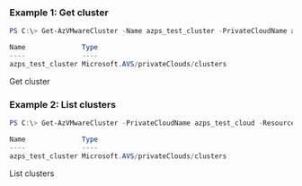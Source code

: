 ### Example 1: Get cluster
```powershell
PS C:\> Get-AzVMwareCluster -Name azps_test_cluster -PrivateCloudName azps_test_cloud -ResourceGroupName azps_test_group

Name              Type
----              ----
azps_test_cluster Microsoft.AVS/privateClouds/clusters
```

Get cluster

### Example 2: List clusters
```powershell
PS C:\> Get-AzVMwareCluster -PrivateCloudName azps_test_cloud -ResourceGroupName azps_test_group

Name              Type
----              ----
azps_test_cluster Microsoft.AVS/privateClouds/clusters
```

List clusters